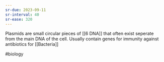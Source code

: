 ```yaml
---
sr-due: 2023-09-11
sr-interval: 40
sr-ease: 320
---
```

Plasmids are small circular pieces of [[6 DNA]] that often exist seperate from the main DNA of the cell. 
Usually contain genes for immunity against antibiotics for [[Bacteria]] 

#biology 